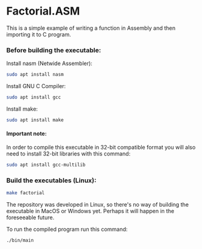 # Factorial.ASM

This is a simple example of writing a function in Assembly and then importing it to C program.

### Before building the executable:

Install nasm (Netwide Assembler):
```bash
sudo apt install nasm
```

Install GNU C Compiler:
```bash
sudo apt install gcc
```

Install make:
```bash
sudo apt install make
```

#### Important note:
In order to compile this executable in 32-bit compatible format you will also need to install 32-bit libraries with this command:
```bash
sudo apt install gcc-multilib
```

### Build the executables (Linux):

```bash
make factorial
```

The repository was developed in Linux, so there's no way of building the executable in MacOS or Windows yet.
Perhaps it will happen in the foreseeable future.

To run the compiled program run this command:
```bash
./bin/main
```
